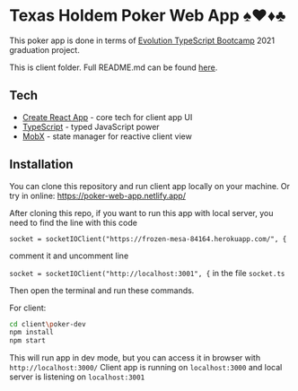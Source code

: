 # Texas Holdem Poker Web App ♠️♥️♦️♣️

This poker app is done in terms of [Evolution TypeScript Bootcamp] 2021 graduation project.  
  
This is client folder. Full README.md can be found [here].

## Tech

- [Create React App] - core tech for client app UI
- [TypeScript] - typed JavaScript power
- [MobX] - state manager for reactive client view

## Installation

You can clone this repository and run client app locally on your machine.
Or try in online: https://poker-web-app.netlify.app/

After cloning this repo, if you want to run this app with local server, you need to find the line with this code 
  
```socket = socketIOClient("https://frozen-mesa-84164.herokuapp.com/", {``` 
  
comment it and uncomment line 
  
```socket = socketIOClient("http://localhost:3001", {``` in the file ```socket.ts```

Then open the terminal and run these commands.

For client:
```sh
cd client\poker-dev
npm install
npm start
```
This will run app in dev mode, but you can access it in browser with ```http://localhost:3000/```
Client app is running on ```localhost:3000``` and local server is listening on ```localhost:3001```

[Create React App]: <https://create-react-app.dev/>
[TypeScript]: <https://www.typescriptlang.org/>
[MobX]: <https://mobx.js.org/README.html>
[Node.js]: <https://nodejs.org/en/>
[Evolution TypeScript Bootcamp]: <https://typescript-bootcamp.evolution.com/by>
[here]: <https://github.com/Baranov-Ivan/poker-web-app/blob/main/README.md>